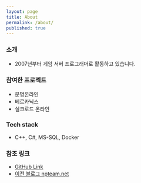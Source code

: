 ```yaml
---
layout: page
title: About
permalink: /about/
published: true
---
```


### 소개
* 2007년부터 게임 서버 프로그래머로 활동하고 있습니다.

### 참여한 프로젝트
* 문명온라인
* 베르카닉스
* 실크로드 온라인

### Tech stack
* C++, C#, MS-SQL, Docker

### 참조 링크
* [GitHub Link](https://github.com/rossheo)
* [이전 블로그 npteam.net](http://www.npteam.net)
